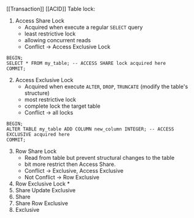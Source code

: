 [[Transaction]]
[[ACID]]
Table lock:
1. Access Share Lock
	* Acquired when execute a regular `SELECT` query
	* least restrictive lock
	* allowing concurrent reads
	* Conflict -> Access Exclusive Lock 
```
BEGIN;
SELECT * FROM my_table; -- ACCESS SHARE lock acquired here
COMMIT;
```

2. Access Exclusive Lock
	* Acquired when execute `ALTER`, `DROP`, `TRUNCATE` (modify the table's structure)
	* most restrictive lock
	* complete lock the target table
	* Conflict -> all locks
```
BEGIN; 
ALTER TABLE my_table ADD COLUMN new_column INTEGER; -- ACCESS EXCLUSIVE acquired here 
COMMIT;
```
3. Row Share Lock
	* Read from table but prevent structural changes to the table
	* bit more restrict then Access Share. 
	* Conflict -> Exclusive, Access Exclusive
	* Not Conflict -> Row Exclusive
1. Row Exclusive Lock
	*   
2. Share Update Exclusive
3. Share
4. Share Row Exclusive
5. Exclusive